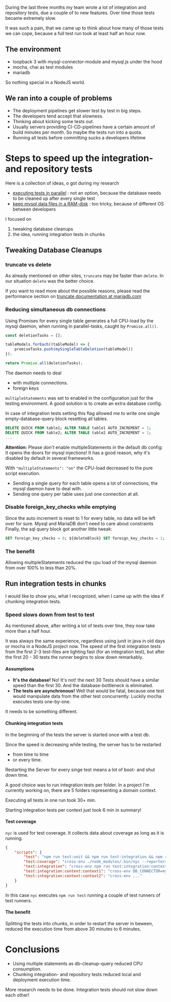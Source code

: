 During the last three months my team wrote a lot of integration and repository tests, due a couple of to new features.
Over time those tests became extremely slow.

It was such a pain, that we came up to think about how many of those tests we can cope, 
because a full test run took at least half an hour now.
## The environment
* loopback 3 with mysql-connector-module and mysql.js under the hood
* mocha, chai as test modules
* mariadb

So nothing special in a NodeJS world.

## We ran into a couple of problems
* The deployment pipelines get slower test by test in big steps. 
* The developers tend accept that slowness.
* Thinking about kicking some tests out.
* Usually servers providing CI-CD-pipelines have a certain amount of build minutes per month.
 So maybe the tests run into a quota.
* Running all tests before committing sucks a developers lifetime

# Steps to speed up the integration- and repository tests
Here is a collection of ideas, o got during my research
* [executing tests in parallel](https://medium.com/expedia-group-tech/do-you-want-to-speed-up-your-integration-tests-by-10x-eb047c72a252)
: not an option, because the database needs to be cleaned up after every single test
* [keep mysql data files in a RAM-disk](https://vladmihalcea.com/how-to-run-database-integration-tests-20-times-faster/)
: too tricky, because of different OS between developers

I focused on
1. tweaking database cleanups
2. the idea, running integration tests in chunks

## Tweaking Database Cleanups
### truncate vs delete
As already mentioned on other sites, ``truncate`` may be faster than ``delete``. 
In our situation ``delete`` was the better choice. 

If you want to read more about the possible reasons, please read the performance section on [truncate documentation at mariadb.com](https://mariadb.com/kb/en/truncate-table/)

### Reducing simultaneous db connections
Using Promises for every single table generates a full CPU-load by the mysql daemon, when running in parallel-tasks, caught by ``Promise.all()``.
```javascript
const deletionTasks = [];

tableModels.forEach((tableModel) => {
    promiseTasks.push(mySingleTableDeletion(tableModel))
});

return Promise.all(deletionTasks);
```
The daemon needs to deal 
* with multiple connections.
* foreign keys

``multipleStatements`` was set to enabled in the configuration just for the testing environment. A good solution is to create an extra database config.

In case of integration tests setting this flag allowed me to write one single empty-database-query block resetting all tables.
```sql
DELETE QUICK FROM table1; ALTER TABLE table1 AUTO_INCREMENT = 1;
DELETE QUICK FROM table2; ALTER TABLE table2 AUTO_INCREMENT = 1;
...
```
__Attention:__ Please *don't* enable multipleStatements in the default db config: 
It opens the doors for mysql injections! 
It has a good reason, why it's disabled by default in several frameworks.

With ``"multipleStatements": "on"`` the CPU-load decreased to the pure script execution.
* Sending a single query for each table opens a lot of connections, the mysql daemon have to deal with.
* Sending one query per table uses just one connection at all.

### Disable foreign_key_checks while emptying
Since the auto increment is reset to 1 for every table, no data will be left over for sure. 
Mysql and MariaDB don't need to care about constraints
Finally, the sql query block got another little tweak:
```sql
SET foreign_key_checks = 0; ${deleteBlock} SET foreign_key_checks = 1;
```
### The benefit
Allowing multipleStatements reduced the cpu load of the mysql daemon from over 100% to less than 20%.

## Run integration tests in chunks
I would like to show you, what I recognized, when I came up with the idea if chunking integration tests.

### Speed slows down from test to test
As mentioned above, after writing a lot of tests over tine, they now take more than a half hour. 

It was always the same experience, regardless using junit in java in old days or mocha in a NodeJS project now.
The speed of the first integration tests from the first 2-3 test-files are lighting fast (for an integration test),
but after the first 20 - 30 tests the runner begins to slow down remarkably. 

#### Assumptions
* __It's the database!__ No! It's not! the next 30 Tests should have a similar speed than the first 30.
And the database-bottleneck is eliminated.
* __The tests are asynchronous!__ Well that would be fatal, because one test would manipulate data from the other test concurrently. Luckily mocha executes tests one-by-one.

It needs to be something different.

#### Chunking integration tests
In the beginning of the tests the server is started once with a test db.

Since the speed is decreasing while testing, the server has to be restarted 
* from time to time 
* or every time.

Restarting the Server for every singe test means a lot of boot- and shut down time. 

A good choice was to run integration tests per folder. In a project I'm currently working on, there are 5 folders representing a domain context.

Executing all tests in one run took 30+ min.

Starting integration tests per context just took 6 min in summary!

#### Test coverage
``nyc`` is used for test coverage. It collects data about coverage as long as it is running. 

```json
{
    "scripts": {
        "test": "npm run test:unit && npm run test:integration && npm run test:acceptance",
        "test:coverage": "cross-env ./node_modules/.bin/nyc --reporter=text-summary --reporter=lcov npm run test",
        "test:integration": "cross-env npm run test:integration:context:context1 && npm run test:integration:context:context2 && npm run test:integration:context:context3 && ...",
        "test:integration:context:context1": "cross-env DB_CONNECTOR=mysql DB_SCHEMA=test-db NODE_ENV=test mocha --opts 'test-integration/mocha.opts' --recursive './test-integration/contexts/context1/**/*.spec.js'",
        "test:integration:context:context2": "cross-env ..."
    }
}
```
In this case ``nyc`` executes ``npm run test`` running a couple of test runners of test runners.

#### The benefit
Splitting the tests into chunks, in order to restart the server in beween, reduced the execution time from above 30 minutes to 6 minutes.

# Conclusions
* Using multiple statements as db-cleanup-query reduced CPU consumption.
* Chunking integration- and repository tests reduced local and deployment execution time. 
 
More research needs to be done. Integration tests should not slow down each other! 
